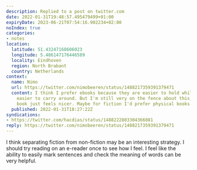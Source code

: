```yaml
---
description: Replied to a post on twitter.com
date: 2022-01-31T19:48:57.495479499+01:00
expiryDate: 2023-06-21T07:54:16.902234+02:00
noIndex: true
categories:
- notes
location:
  latitude: 51.43247168606023
  longitude: 5.486147176446589
  locality: Eindhoven
  region: North Brabant
  country: Netherlands
context:
  name: Nimo
  url: https://twitter.com/nimobeeren/status/1488217359391379471
  content: I think I prefer ebooks because they are easier to hold while reading and
    easier to carry around. But I'm still very on the fence about this, since a physical
    book just feels nicer. Maybe for fiction I'd prefer physical books
  published: 2022-01-31T18:27:22Z
syndications:
- https://twitter.com/hacdias/status/1488222803304366081
reply: https://twitter.com/nimobeeren/status/1488217359391379471
---
```


I think separating fiction from non-fiction may be an interesting strategy. I should try reading on an e-reader once to see how I feel. I feel like the ability to easily mark sentences and check the meaning of words can be very helpful.
